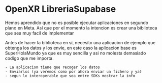 # OpenXR LibreriaSupabase

Hemos aprendido que no es posible ejecutar aplicaciones en segundo plano en Meta.
Así que por el momento la intencion es crear una biblioteca que sea muy facil de implementar

Antes de hacer la biblioteca en sí, necesito una aplicacion de ejemplo que obtenga los datos
y los envie, en este caso la aplicacion base es SuperHolaMundo ya que es muy sencilla y asi 
no molesta demasiado codigo que me importa.

    - La aplicacion tiene que recoger los datos
    - Enviarlos (ya veremos como por ahora enviar un fichero y ya)
    - segun lo interoperable que sea entre SDKs mostrar la info
